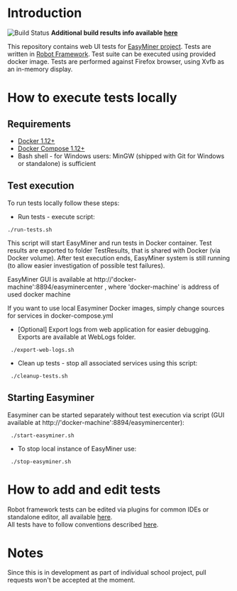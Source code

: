 # Introduction
![Build Status](https://travis-ci.org/KIZI/EasyMiner-Tests.svg?branch=master)
**Additional build results info available [here](https://kizi.github.io/EasyMiner-Tests/)**

This repository contains web UI tests for [EasyMiner project](http://easyminer.eu).
Tests are written in [Robot Framework](http://robotframework.org/).
Test suite can be executed using provided docker image.
Tests are performed against Firefox browser, using Xvfb as an in-memory display.

# How to execute tests locally
## Requirements
- [Docker 1.12+](https://docs.docker.com/engine/installation/)
- [Docker Compose 1.12+](https://docs.docker.com/compose/install/#prerequisites)
- Bash shell - for Windows users: MinGW (shipped with Git for Windows or standalone) is sufficient
## Test execution
To run tests locally follow these steps:
- Run tests - execute script:
```
./run-tests.sh
```
This script will start EasyMiner and run tests in Docker container. Test results are exported to folder TestResults, that is shared with Docker (via Docker volume). After test execution ends, EasyMiner system is still running (to allow easier investigation of possible test failures).

EasyMiner GUI is available at http://'docker-machine':8894/easyminercenter , where 'docker-machine' is address of used docker machine

If you want to use local Easyminer Docker images, simply change sources for services in docker-compose.yml

- [Optional] Export logs from web application for easier debugging. Exports are available at WebLogs folder.
```
 ./export-web-logs.sh
```
- Clean up tests - stop all associated services using this script:
```
 ./cleanup-tests.sh 
```
## Starting Easyminer
Easyminer can be started separately without test execution via script (GUI available at http://'docker-machine':8894/easyminercenter):
```
 ./start-easyminer.sh 
```
- To stop local instance of EasyMiner use:
```
 ./stop-easyminer.sh 
```

# How to add and edit tests
Robot framework tests can be edited via plugins for common IDEs or standalone editor, all available [here](http://robotframework.org/#tools-editors).<br />
All tests have to follow conventions described [here](HowToWriteTests.md).

# Notes
Since this is in development as part of individual school project, pull requests won't be accepted at the moment.
